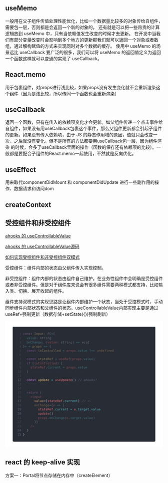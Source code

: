 ## useMemo
一般用在父子组件传值处理性能优化，比如一个数据量比较多的对象传给自组件，需要包一层，否则都是会返回一个新的对象的。
还有就是可以把一些昂贵的计算逻辑放到 useMemo 中，只有当依赖值发生改变的时候才去更新。
在开发中当我们有部分变量改变时会影响到多个地方的更新那我们就可以返回一个对象或者数组，通过解构赋值的方式来实现同时对多个数据的缓存。
使用中 useMemo 的场景远比 useCallback 要广泛的很多，我们可以将 useMemo 的返回值定义为返回一个函数这样就可以变通的实现了 useCallback。


## React.memo
用于包裹组件，对props进行浅比较，如果props没有发生变化就不会重新渲染这个组件（因为是浅比较，所以传同一个函数也会重新渲染）


## useCallback
返回一个函数，只有在传入的依赖项变化才会更新。如父组件传递一个点击事件给自组件，如果没有用useCallback包裹这个事件，那么父组件更新都会引起子组件
的更新。如果没有传入依赖项，由于 JS 的静态作用域的原因，值就只会改变一次，之后就没有变化。但不是所有的方法都要用useCallback包一层，因为组件渲染
的时候，会多了useCallback里面的操作（函数的保存还有依赖项的比较）。一般都是要配合子组件的React.memo一起使用，不然就是反向优化。


## useEffect
用来取代componentDidMount 和 componentDidUpdate 进行一些副作用的操作、数据请求和访问dom


## createContext


## 受控组件和非受控组件
[ahooks 的 useControllableValue](https://ahooks.js.org/hooks/use-controllable-value)

[ahooks 的 useControllableValue源码](https://github.com/alibaba/hooks/blob/master/packages/hooks/src/useControllableValue/index.ts)

[如何实现受控组件和非受控组件双模式](https://zhuanlan.zhihu.com/p/536322574)

受控组件：组件内部的状态由父组件传入实现控制。

非受控组件：组件内部的状态由组件自己维护。在业务性组件中会明确是受控组件或者非受控组件。但是对于组件库来说会有很多组件需要两种模式都支持，比如输入类、切换、展开收起的组件。

组件支持双模式的实现思路是让组件内部维护一个状态，当处于受控模式时，手动同步组件内部状态和父组件的状态。useControllableValue内部实现主要是通过useRef+强制更新（数据存储+setState({})强制刷新）

![受控组件和非受控组件](./public//受控组件和非受控组件.jpg)


## react 的 keep-alive 实现
方案一：Portal将节点存储在内存中（createElement）